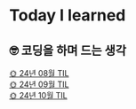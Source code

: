 # Today I learned
## 🤓 코딩을 하며 드는 생각

[🌞 24년 08월 TIL](https://github.com/HJ0216/TIL/blob/main/TIL/2408.md)  
[🌞 24년 09월 TIL](https://github.com/HJ0216/TIL/blob/main/TIL/2409.md)  
[🌞 24년 10월 TIL](https://github.com/HJ0216/TIL/blob/main/TIL/2410.md)
